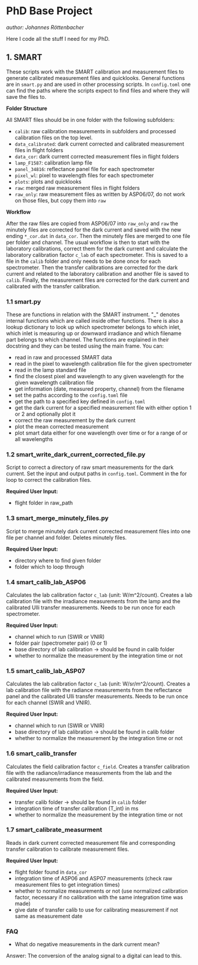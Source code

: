 # PhD Base Project

*author: Johannes Röttenbacher*

Here I code all the stuff I need for my PhD.

## 1. SMART

These scripts work with the SMART calibration and measurement files to generate calibrated measurement files and
quicklooks. 
General functions are in `smart.py` and are used in other processing scripts. 
In `config.toml` one can find
the paths where the scripts expect to find files and where they will save the files to.

**Folder Structure**

All SMART files should be in one folder with the following subfolders:

* `calib`: raw calibration measurements in subfolders and processed calibration files on the top level.
* `data_calibrated`: dark current corrected and calibrated measurement files in flight folders
* `data_cor`: dark current corrected measurement files in flight folders
* `lamp_F1587`: calibration lamp file
* `panel_34816`: reflectance panel file for each spectrometer
* `pixel_wl`: pixel to wavelength files for each spectrometer
* `plots`: plots and quicklooks
* `raw`: merged raw measurement files in flight folders
* `raw_only`: raw measurement files as written by ASP06/07, do not work on those files, but copy them into `raw`

**Workflow**

After the raw files are copied from ASP06/07 into `raw_only` and `raw` the minutely files are corrected for the dark 
current and saved with the new ending `*_cor.dat` in `data_cor`.
Then the minutely files are merged to one file per folder and channel.
The usual workflow is then to start with the laboratory calibrations, correct them for the dark current and calculate 
the laboratory calibration factor `c_lab` of each spectrometer.
This is saved to a file in the `calib` folder and only needs to be done once for each spectrometer.
Then the transfer calibrations are corrected for the dark current and related to the laboratory calibration and another file is saved to `calib`. 
Finally, the measurement files are corrected for the dark current and calibrated with the transfer calibration.

### 1.1 smart.py

These are functions in relation with the SMART instrument.
"_" denotes internal functions which are called inside other functions. There is also a lookup dictionary to look up
which spectrometer belongs to which inlet, which inlet is measuring up or downward irradiance and which filename part
belongs to which channel. The functions are explained in their docstring and they can be tested using the main frame.
You can:

* read in raw and processed SMART data
* read in the pixel to wavelength calibration file for the given spectrometer
* read in the lamp standard file
* find the closest pixel and wavelength to any given wavelength for the given wavelength calibration file
* get information (date, measured property, channel) from the filename
* set the paths according to the `config.toml` file
* get the path to a specified key defined in `config.toml`
* get the dark current for a specified measurement file with either option 1 or 2 and optionally plot it
* correct the raw measurement by the dark current
* plot the mean corrected measurement
* plot smart data either for one wavelength over time or for a range of or all wavelengths


### 1.2 smart_write_dark_current_corrected_file.py

Script to correct a directory of raw smart measurements for the dark current. Set the input and output paths
in `config.toml`.
Comment in the for loop to correct the calibration files.

**Required User Input:**

* flight folder in raw_path

### 1.3 smart_merge_minutely_files.py

Script to merge minutely dark current corrected measurement files into one file per channel and folder.
Deletes minutely files.

**Required User Input:**

* directory where to find given folder
* folder which to loop through

### 1.4 smart_calib_lab_ASP06

Calculates the lab calibration factor `c_lab` (unit: W/m^2/count).
Creates a lab calibration file with the irradiance measurements from the lamp and the calibrated Ulli transfer measurements. 
Needs to be run once for each spectrometer.

**Required User Input:**

* channel which to run (SWIR or VNIR)
* folder pair (spectrometer pair) (0 or 1)
* base directory of lab calibration -> should be found in calib folder
* whether to normalize the measurement by the integration time or not

### 1.5 smart_calib_lab_ASP07

Calculates the lab calibration factor `c_lab` (unit: W/sr/m^2/count).
Creates a lab calibration file with the radiance measurements from the reflectance panel and the calibrated Ulli transfer measurements. 
Needs to be run once for each channel (SWIR and VNIR).

**Required User Input:**

* channel which to run (SWIR or VNIR)
* base directory of lab calibration -> should be found in calib folder
* whether to normalize the measurement by the integration time or not

### 1.6 smart_calib_transfer

Calculates the field calibration factor `c_field`.
Creates a transfer calibration file with the radiance/irradiance measurements from the lab and the calibrated measurements from the field.

**Required User Input:**
* transfer calib folder -> should be found in `calib` folder
* integration time of transfer calibration (T_int) in ms
* whether to normalize the measurement by the integration time or not

### 1.7 smart_calibrate_measurment

Reads in dark current corrected measurement file and corresponding transfer calibration to calibrate measurement files.

**Required User Input:**

* flight folder found in `data_cor`
* integration time of ASP06 and ASP07 measurements (check raw measurement files to get integration times)
* whether to normalize measurements or not (use normalized calibration factor, necessary if no calibration with the same integration time was made)
* give date of transfer calib to use for calibrating measurement if not same as measurement date

### FAQ

* What do negative measurements in the dark current mean?

Answer: The conversion of the analog signal to a digital can lead to this.
